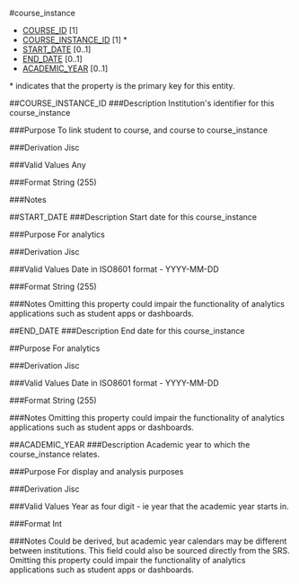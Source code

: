 #course_instance
* [COURSE_ID](course.md#course_id) [1]
* [COURSE_INSTANCE_ID](#course_instance_id) [1] *
* [START_DATE](#start_date) [0..1]
* [END_DATE](#end_date) [0..1]
* [ACADEMIC_YEAR](#academic_year) [0..1]

\* indicates that the property is the primary key for this entity.

##COURSE_INSTANCE_ID
###Description
Institution's identifier for this course_instance

###Purpose
To link student to course, and course to course_instance

###Derivation
Jisc

###Valid Values
Any

###Format
String (255)

###Notes

##START_DATE
###Description
Start date for this course_instance

###Purpose
For analytics

###Derivation
Jisc

###Valid Values
Date in ISO8601 format - YYYY-MM-DD

###Format
String (255)

###Notes
Omitting this property could impair the functionality of analytics applications such as student apps or dashboards.

##END_DATE
###Description
End date for this course_instance

##Purpose
For analytics

###Derivation
Jisc

###Valid Values
Date in ISO8601 format - YYYY-MM-DD

###Format
String (255)

###Notes
Omitting this property could impair the functionality of analytics applications such as student apps or dashboards.

##ACADEMIC_YEAR
###Description
Academic year to which the course_instance relates. 

###Purpose
For display and analysis purposes

###Derivation
Jisc

###Valid Values
Year as four digit - ie year that the academic year starts in.

###Format
Int

###Notes
Could be derived, but academic year calendars may be different between institutions. This field could also be sourced directly from the SRS.
Omitting this property could impair the functionality of analytics applications such as student apps or dashboards.